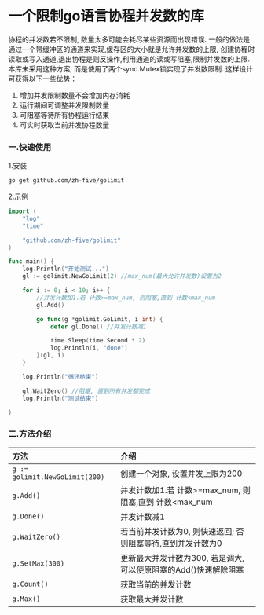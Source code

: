 # 一个限制go语言协程并发数的库

协程的并发数若不限制, 数量太多可能会耗尽某些资源而出现错误. 一般的做法是通过一个带缓冲区的通道来实现,缓存区的大小就是允许并发数的上限,
创建协程时读取或写入通道,退出协程是则反操作,利用通道的读或写阻塞,限制并发数的上限. 本库未采用这种方案, 
而是使用了两个sync.Mutex锁实现了并发数限制. 这样设计可获得以下一些优势：
1. 增加并发限制数量不会增加内存消耗
2. 运行期间可调整并发限制数量
3. 可阻塞等待所有协程运行结束
4. 可实时获取当前并发协程数量

### 一.快速使用
1.安装
```bash 
go get github.com/zh-five/golimit
```

2.示例
```go 
import (
	"log"
	"time"

	"github.com/zh-five/golimit"
)

func main() {
	log.Println("开始测试...")
	gl := golimit.NewGoLimit(2) //max_num(最大允许并发数)设置为2

	for i := 0; i < 10; i++ {
		//并发计数加1.若 计数>=max_num, 则阻塞,直到 计数<max_num
		gl.Add()

		go func(g *golimit.GoLimit, i int) {
			defer gl.Done() //并发计数减1

			time.Sleep(time.Second * 2)
			log.Println(i, "done")
		}(gl, i)
	}

	log.Println("循环结束")

	gl.WaitZero() //阻塞, 直到所有并发都完成
	log.Println("测试结束")

}


```

### 二.方法介绍

|            方法　             |                          介绍　                          |
|:-----------------------------|:--------------------------------------------------------|
|`g := golimit.NewGoLimit(200)`|创建一个对象, 设置并发上限为200　　                           |
|`g.Add()`                     |并发计数加1.若 计数>=max_num, 则阻塞,直到 计数<max_num        |
|`g.Done()`                    |并发计数减1　                                              |
|`g.WaitZero()`                |若当前并发计数为0, 则快速返回; 否则阻塞等待,直到并发计数为0　     |
|`g.SetMax(300)`               |更新最大并发计数为300, 若是调大, 可以使原阻塞的Add()快速解除阻塞　|
|`g.Count()`                   |获取当前的并发计数                                          |
|`g.Max()`                     |获取最大并发计数　                                          |



